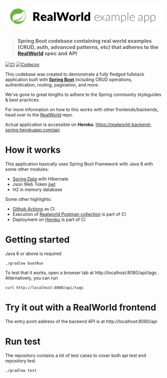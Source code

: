 # ![RealWorld Example App using Spring](example-logo.png)

> ### Spring Boot codebase containing real world examples (CRUD, auth, advanced patterns, etc) that adheres to the [RealWorld](https://github.com/gothinkster/realworld) spec and API

[![CI](https://github.com/alexey-lapin/realworld-backend-spring/workflows/CI/badge.svg)](https://github.com/alexey-lapin/realworld-backend-spring/actions)
[![Codecov](https://img.shields.io/codecov/c/gh/alexey-lapin/realworld-backend-spring?logo=codecov)](https://codecov.io/gh/alexey-lapin/realworld-backend-spring)

This codebase was created to demonstrate a fully fledged fullstack application built with **[Spring Boot](https://spring.io/projects/spring-boot)** including CRUD operations, authentication, routing, pagination, and more.

We've gone to great lengths to adhere to the Spring community styleguides & best practices.

For more information on how to this works with other frontends/backends, head over to the [RealWorld](https://github.com/gothinkster/realworld) repo.

Actual application is accessible on **Heroku**: https://realworld-backend-spring.herokuapp.com/api

# How it works
This application basically uses Spring Boot Framework with Java 8 with some other modules:
- [Spring Data](https://spring.io/projects/spring-data-jpa) with Hibernate
- Json Web Token [jjwt](https://github.com/jwtk/jjwt)
- H2 in memory database

Some other highlights:
- [Github Actions](https://github.com/alexey-lapin/realworld-backend-spring/actions) as CI
- Execution of [Realworld Postman collection](https://github.com/gothinkster/realworld/blob/master/api/Conduit.postman_collection.json) is part of CI
- Deployment on [Heroku](https://realworld-backend-spring.herokuapp.com/api) is part of CI

# Getting started
Java 8 or above is required

    ./gradlew bootRun

To test that it works, open a browser tab at http://localhost:8080/api/tags .  
Alternatively, you can run

    curl http://localhost:8080/api/tags

# Try it out with a RealWorld frontend

The entry point address of the backend API is at http://localhost:8080/api

# Run test

The repository contains a lot of test cases to cover both api test and repository test.

    ./gradlew test
